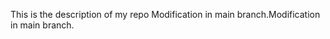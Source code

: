 This is the description of my repo
Modification in main branch.M o d i f i c a t i o n   i n   m a i n   b r a n c h .  
 
